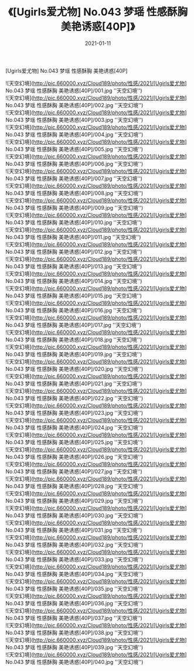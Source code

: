﻿---
layout: post
title:  《[Ugirls爱尤物] No.043 梦瑶 性感酥胸 美艳诱惑[40P]》
date:   2021-01-11
img: http://pic.660000.xyz/Cloud189/photo/性感/2021/[Ugirls爱尤物] No.043 梦瑶 性感酥胸 美艳诱惑[40P]/000.jpg
categories: [美女, 性感, 泳衣]
---

[Ugirls爱尤物] No.043 梦瑶 性感酥胸 美艳诱惑[40P]



![天空幻境](http://pic.660000.xyz/Cloud189/photo/性感/2021/[Ugirls爱尤物] No.043 梦瑶 性感酥胸 美艳诱惑[40P]/001.jpg ''天空幻境'') <br>
![天空幻境](http://pic.660000.xyz/Cloud189/photo/性感/2021/[Ugirls爱尤物] No.043 梦瑶 性感酥胸 美艳诱惑[40P]/002.jpg ''天空幻境'') <br>
![天空幻境](http://pic.660000.xyz/Cloud189/photo/性感/2021/[Ugirls爱尤物] No.043 梦瑶 性感酥胸 美艳诱惑[40P]/003.jpg ''天空幻境'') <br>
![天空幻境](http://pic.660000.xyz/Cloud189/photo/性感/2021/[Ugirls爱尤物] No.043 梦瑶 性感酥胸 美艳诱惑[40P]/004.jpg ''天空幻境'') <br>
![天空幻境](http://pic.660000.xyz/Cloud189/photo/性感/2021/[Ugirls爱尤物] No.043 梦瑶 性感酥胸 美艳诱惑[40P]/005.jpg ''天空幻境'') <br>
![天空幻境](http://pic.660000.xyz/Cloud189/photo/性感/2021/[Ugirls爱尤物] No.043 梦瑶 性感酥胸 美艳诱惑[40P]/006.jpg ''天空幻境'') <br>
![天空幻境](http://pic.660000.xyz/Cloud189/photo/性感/2021/[Ugirls爱尤物] No.043 梦瑶 性感酥胸 美艳诱惑[40P]/007.jpg ''天空幻境'') <br>
![天空幻境](http://pic.660000.xyz/Cloud189/photo/性感/2021/[Ugirls爱尤物] No.043 梦瑶 性感酥胸 美艳诱惑[40P]/008.jpg ''天空幻境'') <br>
![天空幻境](http://pic.660000.xyz/Cloud189/photo/性感/2021/[Ugirls爱尤物] No.043 梦瑶 性感酥胸 美艳诱惑[40P]/009.jpg ''天空幻境'') <br>
![天空幻境](http://pic.660000.xyz/Cloud189/photo/性感/2021/[Ugirls爱尤物] No.043 梦瑶 性感酥胸 美艳诱惑[40P]/010.jpg ''天空幻境'') <br>
![天空幻境](http://pic.660000.xyz/Cloud189/photo/性感/2021/[Ugirls爱尤物] No.043 梦瑶 性感酥胸 美艳诱惑[40P]/011.jpg ''天空幻境'') <br>
![天空幻境](http://pic.660000.xyz/Cloud189/photo/性感/2021/[Ugirls爱尤物] No.043 梦瑶 性感酥胸 美艳诱惑[40P]/012.jpg ''天空幻境'') <br>
![天空幻境](http://pic.660000.xyz/Cloud189/photo/性感/2021/[Ugirls爱尤物] No.043 梦瑶 性感酥胸 美艳诱惑[40P]/013.jpg ''天空幻境'') <br>
![天空幻境](http://pic.660000.xyz/Cloud189/photo/性感/2021/[Ugirls爱尤物] No.043 梦瑶 性感酥胸 美艳诱惑[40P]/014.jpg ''天空幻境'') <br>
![天空幻境](http://pic.660000.xyz/Cloud189/photo/性感/2021/[Ugirls爱尤物] No.043 梦瑶 性感酥胸 美艳诱惑[40P]/015.jpg ''天空幻境'') <br>
![天空幻境](http://pic.660000.xyz/Cloud189/photo/性感/2021/[Ugirls爱尤物] No.043 梦瑶 性感酥胸 美艳诱惑[40P]/016.jpg ''天空幻境'') <br>
![天空幻境](http://pic.660000.xyz/Cloud189/photo/性感/2021/[Ugirls爱尤物] No.043 梦瑶 性感酥胸 美艳诱惑[40P]/017.jpg ''天空幻境'') <br>
![天空幻境](http://pic.660000.xyz/Cloud189/photo/性感/2021/[Ugirls爱尤物] No.043 梦瑶 性感酥胸 美艳诱惑[40P]/018.jpg ''天空幻境'') <br>
![天空幻境](http://pic.660000.xyz/Cloud189/photo/性感/2021/[Ugirls爱尤物] No.043 梦瑶 性感酥胸 美艳诱惑[40P]/019.jpg ''天空幻境'') <br>
![天空幻境](http://pic.660000.xyz/Cloud189/photo/性感/2021/[Ugirls爱尤物] No.043 梦瑶 性感酥胸 美艳诱惑[40P]/020.jpg ''天空幻境'') <br>
![天空幻境](http://pic.660000.xyz/Cloud189/photo/性感/2021/[Ugirls爱尤物] No.043 梦瑶 性感酥胸 美艳诱惑[40P]/021.jpg ''天空幻境'') <br>
![天空幻境](http://pic.660000.xyz/Cloud189/photo/性感/2021/[Ugirls爱尤物] No.043 梦瑶 性感酥胸 美艳诱惑[40P]/022.jpg ''天空幻境'') <br>
![天空幻境](http://pic.660000.xyz/Cloud189/photo/性感/2021/[Ugirls爱尤物] No.043 梦瑶 性感酥胸 美艳诱惑[40P]/023.jpg ''天空幻境'') <br>
![天空幻境](http://pic.660000.xyz/Cloud189/photo/性感/2021/[Ugirls爱尤物] No.043 梦瑶 性感酥胸 美艳诱惑[40P]/024.jpg ''天空幻境'') <br>
![天空幻境](http://pic.660000.xyz/Cloud189/photo/性感/2021/[Ugirls爱尤物] No.043 梦瑶 性感酥胸 美艳诱惑[40P]/025.jpg ''天空幻境'') <br>
![天空幻境](http://pic.660000.xyz/Cloud189/photo/性感/2021/[Ugirls爱尤物] No.043 梦瑶 性感酥胸 美艳诱惑[40P]/026.jpg ''天空幻境'') <br>
![天空幻境](http://pic.660000.xyz/Cloud189/photo/性感/2021/[Ugirls爱尤物] No.043 梦瑶 性感酥胸 美艳诱惑[40P]/027.jpg ''天空幻境'') <br>
![天空幻境](http://pic.660000.xyz/Cloud189/photo/性感/2021/[Ugirls爱尤物] No.043 梦瑶 性感酥胸 美艳诱惑[40P]/028.jpg ''天空幻境'') <br>
![天空幻境](http://pic.660000.xyz/Cloud189/photo/性感/2021/[Ugirls爱尤物] No.043 梦瑶 性感酥胸 美艳诱惑[40P]/029.jpg ''天空幻境'') <br>
![天空幻境](http://pic.660000.xyz/Cloud189/photo/性感/2021/[Ugirls爱尤物] No.043 梦瑶 性感酥胸 美艳诱惑[40P]/030.jpg ''天空幻境'') <br>
![天空幻境](http://pic.660000.xyz/Cloud189/photo/性感/2021/[Ugirls爱尤物] No.043 梦瑶 性感酥胸 美艳诱惑[40P]/031.jpg ''天空幻境'') <br>
![天空幻境](http://pic.660000.xyz/Cloud189/photo/性感/2021/[Ugirls爱尤物] No.043 梦瑶 性感酥胸 美艳诱惑[40P]/032.jpg ''天空幻境'') <br>
![天空幻境](http://pic.660000.xyz/Cloud189/photo/性感/2021/[Ugirls爱尤物] No.043 梦瑶 性感酥胸 美艳诱惑[40P]/033.jpg ''天空幻境'') <br>
![天空幻境](http://pic.660000.xyz/Cloud189/photo/性感/2021/[Ugirls爱尤物] No.043 梦瑶 性感酥胸 美艳诱惑[40P]/034.jpg ''天空幻境'') <br>
![天空幻境](http://pic.660000.xyz/Cloud189/photo/性感/2021/[Ugirls爱尤物] No.043 梦瑶 性感酥胸 美艳诱惑[40P]/035.jpg ''天空幻境'') <br>
![天空幻境](http://pic.660000.xyz/Cloud189/photo/性感/2021/[Ugirls爱尤物] No.043 梦瑶 性感酥胸 美艳诱惑[40P]/036.jpg ''天空幻境'') <br>
![天空幻境](http://pic.660000.xyz/Cloud189/photo/性感/2021/[Ugirls爱尤物] No.043 梦瑶 性感酥胸 美艳诱惑[40P]/037.jpg ''天空幻境'') <br>
![天空幻境](http://pic.660000.xyz/Cloud189/photo/性感/2021/[Ugirls爱尤物] No.043 梦瑶 性感酥胸 美艳诱惑[40P]/038.jpg ''天空幻境'') <br>
![天空幻境](http://pic.660000.xyz/Cloud189/photo/性感/2021/[Ugirls爱尤物] No.043 梦瑶 性感酥胸 美艳诱惑[40P]/039.jpg ''天空幻境'') <br>
![天空幻境](http://pic.660000.xyz/Cloud189/photo/性感/2021/[Ugirls爱尤物] No.043 梦瑶 性感酥胸 美艳诱惑[40P]/040.jpg ''天空幻境'') <br>